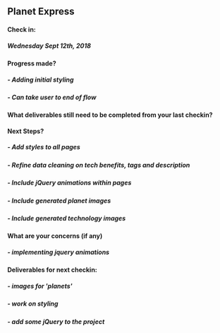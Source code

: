 ## Planet Express

#### Check in:
##### Wednesday Sept 12th, 2018

#### Progress made?
##### - Adding initial styling
##### - Can take user to end of flow

#### What deliverables still need to be completed from your last checkin?

#### Next Steps?
##### - Add styles to all pages
##### - Refine data cleaning on tech benefits, tags and description
##### - Include jQuery animations within pages
##### - Include generated planet images
##### - Include generated technology images

#### What are your concerns (if any)
##### - implementing jquery animations

#### Deliverables for next checkin:

##### - images for 'planets'
##### - work on styling
##### - add some jQuery to the project
